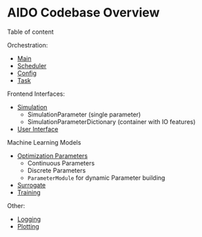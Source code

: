 # AIDO Codebase Overview

Table of content

Orchestration:

 * [Main](api/aido.main.md)
 * [Scheduler](api/aido.scheduler.md)
 * [Config](api/aido.config.md)
 * [Task](api/aido.task.md)

Frontend Interfaces:
 * [Simulation](api/aido.simulation_helpers.md)
    - SimulationParameter (single parameter)
    - SimulationParameterDictionary (container with IO features)
 * [User Interface](api/aido.interface.md)

Machine Learning Models

 * [Optimization Parameters](api/aido/optimization_helpers.md)
    - Continuous Parameters
    - Discrete Parameters
    - `ParameterModule` for dynamic Parameter building
 * [Surrogate](api/aido.surrogate.md)
 * [Training](api/aido.training.md)

Other:

 * [Logging](api/aido.logger.md)
 * [Plotting](api/aido.plotting.md)
